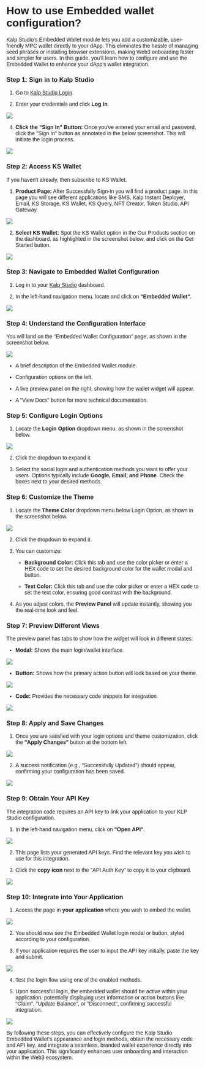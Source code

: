 <style>  body { font-family: "Source Sans 3", sans-serif!important; }</style>
<link href="https://fonts.googleapis.com/css2?family=Source+Sans+3:ital,wght@0,200..900;1,200..900&display=swap" rel="stylesheet">    
<link rel="stylesheet" href="https://fonts.googleapis.com/icon?family=Material+Icons">

# **How to use Embedded wallet configuration?**

Kalp Studio’s Embedded Wallet module lets you add a customizable, user-friendly MPC wallet directly to your dApp. This eliminates the hassle of managing seed phrases or installing browser extensions, making Web3 onboarding faster and simpler for users. In this guide, you’ll learn how to configure and use the Embedded Wallet to enhance your dApp’s wallet integration.

### **Step 1: Sign in to Kalp Studio**
1.  Go to [Kalp Studio Login](https://accounts.kalp.studio/login).
    
2.  Enter your credentials and click **Log In**.

    
![](https://docs-images-kalp-studio.s3.ap-south-1.amazonaws.com/Audit+2/walletconfig/wc1.png)

4.  **Click the "Sign In" Button:** Once you've entered your email and password, click the "Sign In" button as annotated in the below screenshot. This will initiate the login process.

![](https://docs-images-kalp-studio.s3.ap-south-1.amazonaws.com/SS+Audit+7/signin)


    

### **Step 2: Access KS Wallet**

If you haven't already, then subscribe to KS Wallet.


1.  **Product Page:** After Successfully Sign-In you will find a product page. In this page you will see different applications like SMS, Kalp Instant Deployer, Email, KS Storage, KS Wallet, KS Query, NFT Creator, Token Studio, API Gateway.

![](https://docs-images-kalp-studio.s3.ap-south-1.amazonaws.com/Audit+2/walletconfig/wc2.png)
    



2.  **Select KS Wallet:** Spot the KS Wallet option in the Our Products section on the dashboard, as highlighted in the screenshot below, and click on the Get Started button.



![](https://docs-images-kalp-studio.s3.ap-south-1.amazonaws.com/Audit+2/walletconfig/wc3.png)

    

### **Step 3: Navigate to Embedded Wallet Configuration**

1.  Log in to your [Kalp Studio](https://accounts.kalp.studio/login "https://accounts.kalp.studio/login") dashboard.
    
2.  In the left-hand navigation menu, locate and click on **"Embedded Wallet"**.
    
![](https://docs-images-kalp-studio.s3.ap-south-1.amazonaws.com/Audit+2/embedwallet/ew4.png)

### **Step 4: Understand the Configuration Interface**

You will land on the "Embedded Wallet Configuration" page, as shown in the screenshot below.

![](https://docs-images-kalp-studio.s3.ap-south-1.amazonaws.com/Audit+2/embedwallet/ew5.png)

-   A brief description of the Embedded Wallet module.
    
-   Configuration options on the left.
    
-   A live preview panel on the right, showing how the wallet widget will appear.
    
-   A "View Docs" button for more technical documentation.
    

### **Step 5: Configure Login Options**

1.  Locate the **Login Option** dropdown menu, as shown in the screenshot below.
    

![](https://docs-images-kalp-studio.s3.ap-south-1.amazonaws.com/Audit+2/embedwallet/ew6.png)

2.  Click the dropdown to expand it.
    
3.  Select the social login and authentication methods you want to offer your users. Options typically include **Google, Email, and Phone**. Check the boxes next to your desired methods.
    

### **Step 6: Customize the Theme**

1.  Locate the **Theme Color** dropdown menu below Login Option, as shown in the screenshot below.
    

![](https://docs-images-kalp-studio.s3.ap-south-1.amazonaws.com/Audit+2/embedwallet/ew7.png)

2.  Click the dropdown to expand it.
    
3.  You can customize:
    
    -   **Background Color:** Click this tab and use the color picker or enter a HEX code to set the desired background color for the wallet modal and button.
        
    -   **Text Color:** Click this tab and use the color picker or enter a HEX code to set the text color, ensuring good contrast with the background.
        
4.  As you adjust colors, the **Preview Panel** will update instantly, showing you the real-time look and feel.
    

### **Step 7: Preview Different Views**

The preview panel has tabs to show how the widget will look in different states:

-   **Modal:** Shows the main login/wallet interface.
    
![](https://docs-images-kalp-studio.s3.ap-south-1.amazonaws.com/Audit+2/embedwallet/ew8.png)

-   **Button:** Shows how the primary action button will look based on your theme.
    
![](https://docs-images-kalp-studio.s3.ap-south-1.amazonaws.com/Audit+2/embedwallet/ew9.png)

-   **Code:** Provides the necessary code snippets for integration.
    
![](https://docs-images-kalp-studio.s3.ap-south-1.amazonaws.com/Audit+2/embedwallet/ew10.png)

### **Step 8: Apply and Save Changes**

1.  Once you are satisfied with your login options and theme customization, click the **"Apply Changes"** button at the bottom left.
    
![](https://docs-images-kalp-studio.s3.ap-south-1.amazonaws.com/Audit+2/embedwallet/ew11.png)

2.  A success notification (e.g., "Successfully Updated") should appear, confirming your configuration has been saved.
    
![](https://docs-images-kalp-studio.s3.ap-south-1.amazonaws.com/Audit+2/embedwallet/ew12.png)

### **Step 9: Obtain Your API Key**

The integration code requires an API key to link your application to your KLP Studio configuration.

1.  In the left-hand navigation menu, click on **"Open API"**.
    
![](https://docs-images-kalp-studio.s3.ap-south-1.amazonaws.com/Audit+2/embedwallet/ew13.png)

2.  This page lists your generated API keys. Find the relevant key you wish to use for this integration.
    
3.  Click the **copy icon** next to the "API Auth Key" to copy it to your clipboard.
    

![](https://docs-images-kalp-studio.s3.ap-south-1.amazonaws.com/Audit+2/embedwallet/ew14.png)

### **Step 10: Integrate into Your Application**

1.  Access the page in **your application** where you wish to embed the wallet.
    

![](https://docs-images-kalp-studio.s3.ap-south-1.amazonaws.com/Audit+2/embedwallet/ew15.png)

2.  You should now see the Embedded Wallet login modal or button, styled according to your configuration.
    
3.  If your application requires the user to input the API key initially, paste the key and submit.
    

![](https://docs-images-kalp-studio.s3.ap-south-1.amazonaws.com/Audit+2/embedwallet/ew16.png)

4.  Test the login flow using one of the enabled methods.
    
5.  Upon successful login, the embedded wallet should be active within your application, potentially displaying user information or action buttons like "Claim", "Update Balance", or "Disconnect", confirming successful integration.
    

![](https://docs-images-kalp-studio.s3.ap-south-1.amazonaws.com/Audit+2/embedwallet/ew17.png)

By following these steps, you can effectively configure the Kalp Studio Embedded Wallet's appearance and login methods, obtain the necessary code and API key, and integrate a seamless, branded wallet experience directly into your application. This significantly enhances user onboarding and interaction within the Web3 ecosystem.